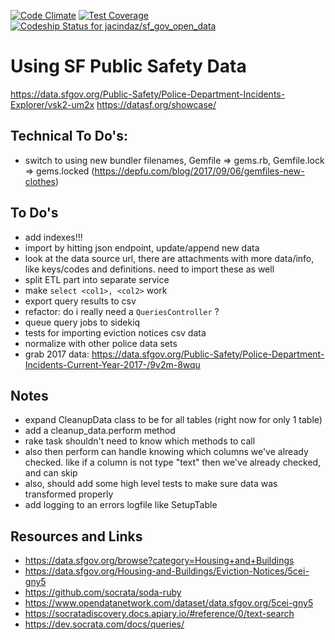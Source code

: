 [![Code Climate](https://codeclimate.com/github/jacindaz/sf_gov_open_data/badges/gpa.svg)](https://codeclimate.com/github/jacindaz/sf_gov_open_data)
[![Test Coverage](https://codeclimate.com/github/jacindaz/sf_gov_open_data/badges/coverage.svg)](https://codeclimate.com/github/jacindaz/sf_gov_open_data/coverage)
[ ![Codeship Status for jacindaz/sf_gov_open_data](https://app.codeship.com/projects/c8866160-75ad-0135-b3ad-0ebb57710284/status?branch=master)](https://app.codeship.com/projects/244281)

# Using SF Public Safety Data

https://data.sfgov.org/Public-Safety/Police-Department-Incidents-Explorer/vsk2-um2x
https://datasf.org/showcase/

## Technical To Do's:
* switch to using new bundler filenames, Gemfile => gems.rb, Gemfile.lock => gems.locked
(https://depfu.com/blog/2017/09/06/gemfiles-new-clothes)


## To Do's
* add indexes!!!
* import by hitting json endpoint, update/append new data
* look at the data source url, there are attachments with more data/info, like keys/codes and definitions. need to import these as well
* split ETL part into separate service
* make `select <col1>, <col2>` work
* export query results to csv
* refactor: do i really need a `QueriesController` ?
* queue query jobs to sidekiq
* tests for importing eviction notices csv data
* normalize with other police data sets
* grab 2017 data: https://data.sfgov.org/Public-Safety/Police-Department-Incidents-Current-Year-2017-/9v2m-8wqu

## Notes
* expand CleanupData class to be for all tables (right now for only 1 table)
* add a cleanup_data.perform method
* rake task shouldn't need to know which methods to call
* also then perform can handle knowing which columns we've already checked. like if a column is not type "text" then we've already checked, and can skip
* also, should add some high level tests to make sure data was transformed properly
* add logging to an errors logfile like SetupTable

## Resources and Links
* https://data.sfgov.org/browse?category=Housing+and+Buildings
* https://data.sfgov.org/Housing-and-Buildings/Eviction-Notices/5cei-gny5
* https://github.com/socrata/soda-ruby
* https://www.opendatanetwork.com/dataset/data.sfgov.org/5cei-gny5
* https://socratadiscovery.docs.apiary.io/#reference/0/text-search
* https://dev.socrata.com/docs/queries/
